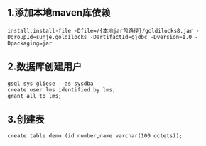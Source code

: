 ## 1.添加本地maven库依赖
```
install:install-file -Dfile=/{本地jar包路径}/goldilocks8.jar -DgroupId=sunje.goldilocks -DartifactId=gjdbc -Dversion=1.0 -Dpackaging=jar
```
## 2.数据库创建用户
```oracle
gsql sys gliese --as sysdba
create user lms identified by lms;
grant all to lms;
```
## 3.创建表
```oracle
create table demo (id number,name varchar(100 octets));
```
